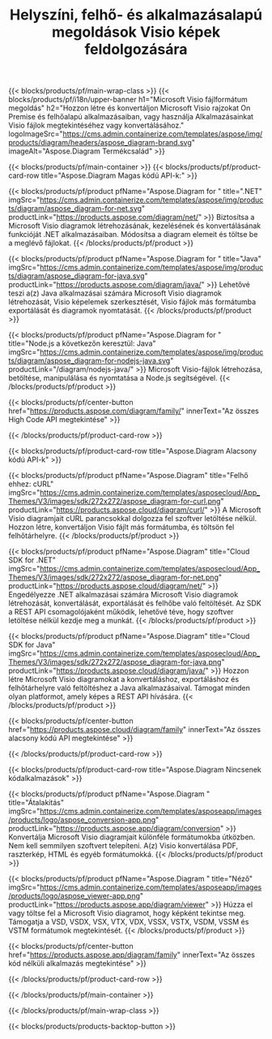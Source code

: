 ﻿---
title: Helyszíni, felhő- és alkalmazásalapú megoldások Visio képek feldolgozására 
weight: 1110
url: /hu/
description: Hozzon létre, dolgozzon fel és konvertáljon Microsoft Visio rajzokat High Code API-kon vagy felhőalapú SDK-kon keresztül. Vagy használja többplatformos alkalmazásainkat Visio fájlok megtekintéséhez vagy konvertálásához.
---
{{< blocks/products/pf/main-wrap-class >}}
{{< blocks/products/pf/i18n/upper-banner h1="Microsoft Visio fájlformátum megoldás" h2="Hozzon létre és konvertáljon Microsoft Visio rajzokat On Premise és felhőalapú alkalmazásaiban, vagy használja Alkalmazásainkat Visio fájlok megtekintéséhez vagy konvertálásához." logoImageSrc="https://cms.admin.containerize.com/templates/aspose/img/products/diagram/headers/aspose_diagram-brand.svg" imageAlt="Aspose.Diagram Termékcsalád" >}}

{{< blocks/products/pf/main-container >}}
{{< blocks/products/pf/product-card-row title="Aspose.Diagram Magas kódú API-k:" >}}

{{< blocks/products/pf/product pfName="Aspose.Diagram for " title=".NET" imgSrc="https://cms.admin.containerize.com/templates/aspose/img/products/diagram/aspose_diagram-for-net.svg" productLink="https://products.aspose.com/diagram/net/" >}}
Biztosítsa a Microsoft Visio diagramok létrehozásának, kezelésének és konvertálásának funkcióját .NET alkalmazásaiban. Módosítsa a diagram elemeit és töltse be a meglévő fájlokat.
{{< /blocks/products/pf/product >}}

{{< blocks/products/pf/product pfName="Aspose.Diagram for " title="Java" imgSrc="https://cms.admin.containerize.com/templates/aspose/img/products/diagram/aspose_diagram-for-java.svg" productLink="https://products.aspose.com/diagram/java/" >}}
Lehetővé teszi a(z) Java alkalmazásai számára Microsoft Visio diagramok létrehozását, Visio képelemek szerkesztését, Visio fájlok más formátumba exportálását és diagramok nyomtatását.
{{< /blocks/products/pf/product >}}

{{< blocks/products/pf/product pfName="Aspose.Diagram for " title="Node.js a következőn keresztül: Java" imgSrc="https://cms.admin.containerize.com/templates/aspose/img/products/diagram/aspose_diagram-for-nodejs-java.svg" productLink="/diagram/nodejs-java/" >}}
Microsoft Visio-fájlok létrehozása, betöltése, manipulálása és nyomtatása a Node.js segítségével.
{{< /blocks/products/pf/product >}}

{{< blocks/products/pf/center-button href="https://products.aspose.com/diagram/family/" innerText="Az összes High Code API megtekintése" >}}

{{< /blocks/products/pf/product-card-row >}}

{{< blocks/products/pf/product-card-row title="Aspose.Diagram Alacsony kódú API-k" >}}

{{< blocks/products/pf/product pfName="Aspose.Diagram" title="Felhő ehhez: cURL" imgSrc="https://cms.admin.containerize.com/templates/asposecloud/App_Themes/V3/images/sdk/272x272/aspose_diagram-for-curl.png" productLink="https://products.aspose.cloud/diagram/curl/" >}}
A Microsoft Visio diagramjait cURL parancsokkal dolgozza fel szoftver letöltése nélkül. Hozzon létre, konvertáljon Visio fájlt más formátumba, és töltsön fel felhőtárhelyre.
{{< /blocks/products/pf/product >}}

{{< blocks/products/pf/product pfName="Aspose.Diagram" title="Cloud SDK for .NET" imgSrc="https://cms.admin.containerize.com/templates/asposecloud/App_Themes/V3/images/sdk/272x272/aspose_diagram-for-net.png" productLink="https://products.aspose.cloud/diagram/net/" >}}
Engedélyezze .NET alkalmazásai számára Microsoft Visio diagramok létrehozását, konvertálását, exportálását és felhőbe való feltöltését. Az SDK a REST API csomagolójaként működik, lehetővé téve, hogy szoftver letöltése nélkül kezdje meg a munkát.
{{< /blocks/products/pf/product >}}

{{< blocks/products/pf/product pfName="Aspose.Diagram" title="Cloud SDK for Java" imgSrc="https://cms.admin.containerize.com/templates/asposecloud/App_Themes/V3/images/sdk/272x272/aspose_diagram-for-java.png" productLink="https://products.aspose.cloud/diagram/java/" >}}
Hozzon létre Microsoft Visio diagramokat a konvertáláshoz, exportáláshoz és felhőtárhelyre való feltöltéshez a Java alkalmazásaival. Támogat minden olyan platformot, amely képes a REST API hívására.
{{< /blocks/products/pf/product >}}

{{< blocks/products/pf/center-button href="https://products.aspose.cloud/diagram/family" innerText="Az összes alacsony kódú API megtekintése" >}}

{{< /blocks/products/pf/product-card-row >}}

{{< blocks/products/pf/product-card-row title="Aspose.Diagram Nincsenek kódalkalmazások" >}}

{{< blocks/products/pf/product pfName="Aspose.Diagram " title="Átalakítás" imgSrc="https://cms.admin.containerize.com/templates/asposeapp/images/products/logo/aspose_conversion-app.png" productLink="https://products.aspose.app/diagram/conversion" >}}
Konvertálja Microsoft Visio diagramjait különféle formátumokba útközben. Nem kell semmilyen szoftvert telepíteni. A(z) Visio konvertálása PDF, raszterkép, HTML és egyéb formátumokká.
{{< /blocks/products/pf/product >}}

{{< blocks/products/pf/product pfName="Aspose.Diagram " title="Néző" imgSrc="https://cms.admin.containerize.com/templates/asposeapp/images/products/logo/aspose_viewer-app.png" productLink="https://products.aspose.app/diagram/viewer" >}}
Húzza el vagy töltse fel a Microsoft Visio diagramot, hogy képként tekintse meg. Támogatja a VSD, VSDX, VSX, VTX, VDX, VSSX, VSTX, VSDM, VSSM és VSTM formátumok megtekintését.
{{< /blocks/products/pf/product >}}

{{< blocks/products/pf/center-button href="https://products.aspose.app/diagram/family" innerText="Az összes kód nélküli alkalmazás megtekintése" >}}

{{< /blocks/products/pf/product-card-row >}}

{{< /blocks/products/pf/main-container >}}


{{< /blocks/products/pf/main-wrap-class >}}

{{< blocks/products/products-backtop-button >}}